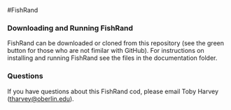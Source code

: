 #FishRand

### Downloading and Running FishRand

FishRand can be downloaded or cloned from this repository (see the green button for those who are not fimilar with GitHub). For instructions on installing and running FishRand see the files in the documentation folder.

### Questions

If you have questions about this FishRand cod, please email Toby Harvey (tharvey@oberlin.edu).